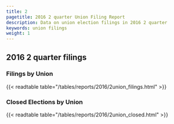 ```yaml
---
title: 2
pagetitle: 2016 2 quarter Union Filing Report
description: Data on union election filings in 2016 2 quarter 
keywords: union filings
weight: 1
---
```


## 2016 2 quarter filings

### Filings by Union
{{< readtable table="/tables/reports/2016/2union_filings.html" >}}

### Closed Elections by Union
{{< readtable table="/tables/reports/2016/2union_closed.html" >}}
